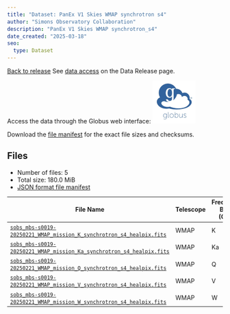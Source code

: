 ```yaml
---
title: "Dataset: PanEx V1 Skies WMAP synchrotron s4"
author: "Simons Observatory Collaboration"
description: "PanEx V1 Skies WMAP synchrotron_s4"
date_created: "2025-03-18"
seo:
  type: Dataset
---
```


[Back to release](./panexv1-wmap.html#datasets)
See [data access](./panexv1-wmap.html#data-access) on the Data Release page.

Access the data through the Globus web interface: [![Download via Globus](images/globus-logo.png)](https://app.globus.org/file-manager?origin_id=53b2a147-ae9d-4bbf-9d18-3b46d133d4bb&origin_path=%2Fpanexp_v1_wmap%2Fsynchrotron_s4%2F)

Download the [file manifest](https://g-0a470a.6b7bd8.0ec8.data.globus.org/panexp_v1_wmap/synchrotron_s4/manifest.json) for the exact file sizes and checksums.

## Files

- Number of files: 5
- Total size: 180.0 MiB
- [JSON format file manifest](https://g-0a470a.6b7bd8.0ec8.data.globus.org/panexp_v1_wmap/synchrotron_s4/manifest.json)

|                                                                                                        File Name                                                                                                        | Telescope | Frequency Band (GHz) | Pixelization |   Size   |
| ----------------------------------------------------------------------------------------------------------------------------------------------------------------------------------------------------------------------- | --------- | -------------------- | ------------ | -------- |
| [`sobs_mbs-s0019-20250221_WMAP_mission_K_synchrotron_s4_healpix.fits`](https://g-0a470a.6b7bd8.0ec8.data.globus.org/panexp_v1_wmap/synchrotron_s4/sobs_mbs-s0019-20250221_WMAP_mission_K_synchrotron_s4_healpix.fits)   | WMAP      | K                    | healpix      | 36.0 MiB |
| [`sobs_mbs-s0019-20250221_WMAP_mission_Ka_synchrotron_s4_healpix.fits`](https://g-0a470a.6b7bd8.0ec8.data.globus.org/panexp_v1_wmap/synchrotron_s4/sobs_mbs-s0019-20250221_WMAP_mission_Ka_synchrotron_s4_healpix.fits) | WMAP      | Ka                   | healpix      | 36.0 MiB |
| [`sobs_mbs-s0019-20250221_WMAP_mission_Q_synchrotron_s4_healpix.fits`](https://g-0a470a.6b7bd8.0ec8.data.globus.org/panexp_v1_wmap/synchrotron_s4/sobs_mbs-s0019-20250221_WMAP_mission_Q_synchrotron_s4_healpix.fits)   | WMAP      | Q                    | healpix      | 36.0 MiB |
| [`sobs_mbs-s0019-20250221_WMAP_mission_V_synchrotron_s4_healpix.fits`](https://g-0a470a.6b7bd8.0ec8.data.globus.org/panexp_v1_wmap/synchrotron_s4/sobs_mbs-s0019-20250221_WMAP_mission_V_synchrotron_s4_healpix.fits)   | WMAP      | V                    | healpix      | 36.0 MiB |
| [`sobs_mbs-s0019-20250221_WMAP_mission_W_synchrotron_s4_healpix.fits`](https://g-0a470a.6b7bd8.0ec8.data.globus.org/panexp_v1_wmap/synchrotron_s4/sobs_mbs-s0019-20250221_WMAP_mission_W_synchrotron_s4_healpix.fits)   | WMAP      | W                    | healpix      | 36.0 MiB |
